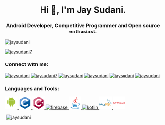 <h1 align="center">Hi 👋, I'm Jay Sudani.</h1>
<h3 align="center">Android Developer, Competitive Programmer and Open source enthusiast.</h3>

<p align="left"> <img src="https://komarev.com/ghpvc/?username=jaysudani&label=Profile%20views&color=0e75b6&style=flat" alt="jaysudani" /> </p>

<p align="left"> <a href="https://twitter.com/jaysudani7" target="blank"><img src="https://img.shields.io/twitter/follow/jaysudani7?logo=twitter&style=for-the-badge" alt="jaysudani7" /></a> </p>

<h3 align="left">Connect with me:</h3>
<p align="left">
<a href="https://dev.to/jaysudani" target="blank"><img align="center" src="https://raw.githubusercontent.com/rahuldkjain/github-profile-readme-generator/master/src/images/icons/Social/devto.svg" alt="jaysudani" height="30" width="40" /></a>
<a href="https://twitter.com/jaysudani7" target="blank"><img align="center" src="https://raw.githubusercontent.com/rahuldkjain/github-profile-readme-generator/master/src/images/icons/Social/twitter.svg" alt="jaysudani7" height="30" width="40" /></a>
<a href="https://linkedin.com/in/jaysudani" target="blank"><img align="center" src="https://raw.githubusercontent.com/rahuldkjain/github-profile-readme-generator/master/src/images/icons/Social/linked-in-alt.svg" alt="jaysudani" height="30" width="40" /></a>
<a href="https://www.codechef.com/users/jaysudani" target="blank"><img align="center" src="https://cdn.jsdelivr.net/npm/simple-icons@3.1.0/icons/codechef.svg" alt="jaysudani" height="30" width="40" /></a>
<a href="https://codeforces.com/profile/jaysudani" target="blank"><img align="center" src="https://raw.githubusercontent.com/rahuldkjain/github-profile-readme-generator/master/src/images/icons/Social/codeforces.svg" alt="jaysudani" height="30" width="40" /></a>
<a href="https://www.leetcode.com/jaysudani" target="blank"><img align="center" src="https://raw.githubusercontent.com/rahuldkjain/github-profile-readme-generator/master/src/images/icons/Social/leet-code.svg" alt="jaysudani" height="30" width="40" /></a>
</p>

<h3 align="left">Languages and Tools:</h3>
<p align="left"> <a href="https://developer.android.com" target="_blank" rel="noreferrer"> <img src="https://raw.githubusercontent.com/devicons/devicon/master/icons/android/android-original-wordmark.svg" alt="android" width="40" height="40"/> </a> <a href="https://www.cprogramming.com/" target="_blank" rel="noreferrer"> <img src="https://raw.githubusercontent.com/devicons/devicon/master/icons/c/c-original.svg" alt="c" width="40" height="40"/> </a> <a href="https://www.w3schools.com/cpp/" target="_blank" rel="noreferrer"> <img src="https://raw.githubusercontent.com/devicons/devicon/master/icons/cplusplus/cplusplus-original.svg" alt="cplusplus" width="40" height="40"/> </a> <a href="https://firebase.google.com/" target="_blank" rel="noreferrer"> <img src="https://www.vectorlogo.zone/logos/firebase/firebase-icon.svg" alt="firebase" width="40" height="40"/> </a> <a href="https://www.java.com" target="_blank" rel="noreferrer"> <img src="https://raw.githubusercontent.com/devicons/devicon/master/icons/java/java-original.svg" alt="java" width="40" height="40"/> </a> <a href="https://kotlinlang.org" target="_blank" rel="noreferrer"> <img src="https://www.vectorlogo.zone/logos/kotlinlang/kotlinlang-icon.svg" alt="kotlin" width="40" height="40"/> </a> <a href="https://www.mysql.com/" target="_blank" rel="noreferrer"> <img src="https://raw.githubusercontent.com/devicons/devicon/master/icons/mysql/mysql-original-wordmark.svg" alt="mysql" width="40" height="40"/> </a> <a href="https://www.oracle.com/" target="_blank" rel="noreferrer"> <img src="https://raw.githubusercontent.com/devicons/devicon/master/icons/oracle/oracle-original.svg" alt="oracle" width="40" height="40"/> </a> </p>

<p>&nbsp;<img align="center" src="https://github-readme-stats.vercel.app/api?username=jaysudani&show_icons=true&locale=en" alt="jaysudani" /></p>
